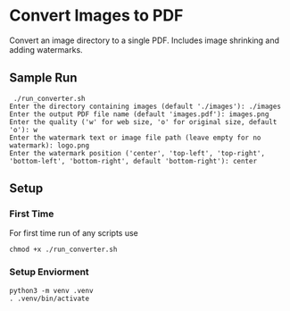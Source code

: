 # Convert Images to PDF

Convert an image directory to a single PDF. Includes image shrinking and adding watermarks.

## Sample Run

```
 ./run_converter.sh 
Enter the directory containing images (default './images'): ./images
Enter the output PDF file name (default 'images.pdf'): images.png
Enter the quality ('w' for web size, 'o' for original size, default 'o'): w
Enter the watermark text or image file path (leave empty for no watermark): logo.png
Enter the watermark position ('center', 'top-left', 'top-right', 'bottom-left', 'bottom-right', default 'bottom-right'): center
 ```

## Setup

### First Time

For first time run of any scripts use

```
chmod +x ./run_converter.sh
```

### Setup Enviorment

```
python3 -m venv .venv
. .venv/bin/activate
```